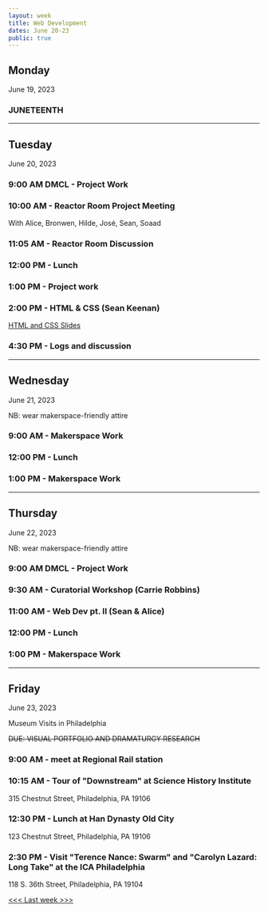 ```yaml
---
layout: week
title: Web Development
dates: June 20-23
public: true
---
```


## Monday
June 19, 2023

### JUNETEENTH

---

## Tuesday
June 20, 2023 

### 9:00 AM DMCL - Project Work

### 10:00 AM - Reactor Room Project Meeting
With Alice, Bronwen, Hilde, José, Sean, Soaad

### 11:05 AM - Reactor Room Discussion

### 12:00 PM - Lunch

### 1:00 PM - Project work

### 2:00 PM - HTML & CSS (Sean Keenan)
[HTML and CSS Slides](https://www.canva.com/design/DAEqTHEcVek/_cDkFAGK5s9_YVeOArvQ_A/edit?utm_content=DAEqTHEcVek&utm_campaign=designshare&utm_medium=link2&utm_source=sharebutton)

### 4:30 PM - Logs and discussion

---

## Wednesday
June 21, 2023

NB: wear makerspace-friendly attire

### 9:00 AM - Makerspace Work

### 12:00 PM - Lunch

### 1:00 PM - Makerspace Work

---

## Thursday
June 22, 2023

NB: wear makerspace-friendly attire

### 9:00 AM DMCL - Project Work

### 9:30 AM - Curatorial Workshop (Carrie Robbins)

### 11:00 AM - Web Dev pt. II (Sean & Alice)

### 12:00 PM - Lunch

### 1:00 PM - Makerspace Work

---

## Friday
June 23, 2023

Museum Visits in Philadelphia

~~DUE: VISUAL PORTFOLIO AND DRAMATURGY RESEARCH~~

### 9:00 AM - meet at Regional Rail station

### 10:15 AM - Tour of "Downstream" at Science History Institute
315 Chestnut Street, Philadelphia, PA 19106

### 12:30 PM - Lunch at Han Dynasty Old City
123 Chestnut Street, Philadelphia, PA 19106

### 2:30 PM - Visit "Terence Nance: Swarm" and "Carolyn Lazard: Long Take" at the ICA Philadelphia
118 S. 36th Street, Philadelphia, PA 19104


[<<< Last week >>>](https://github.com/digbmc/dssf-syll/blob/main/_weeks/03-data.md)
